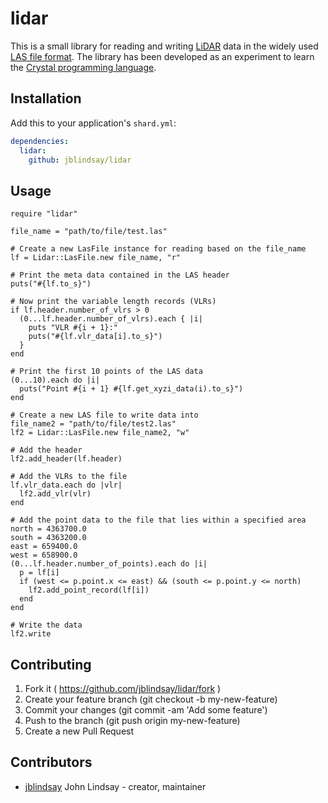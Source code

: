 # lidar

This is a small library for reading and writing [LiDAR](https://en.wikipedia.org/wiki/Lidar) data in the widely used [LAS file format](http://www.asprs.org/committee-general/laser-las-file-format-exchange-activities.html). The library has been developed as an experiment to learn the [Crystal programming language](http://crystal-lang.org/).

## Installation


Add this to your application's `shard.yml`:

```yaml
dependencies:
  lidar:
    github: jblindsay/lidar
```


## Usage

```crystal
require "lidar"

file_name = "path/to/file/test.las"

# Create a new LasFile instance for reading based on the file_name
lf = Lidar::LasFile.new file_name, "r"

# Print the meta data contained in the LAS header
puts("#{lf.to_s}")

# Now print the variable length records (VLRs)
if lf.header.number_of_vlrs > 0
  (0...lf.header.number_of_vlrs).each { |i|
    puts "VLR #{i + 1}:"
    puts("#{lf.vlr_data[i].to_s}")
  }
end

# Print the first 10 points of the LAS data
(0...10).each do |i|
  puts("Point #{i + 1} #{lf.get_xyzi_data(i).to_s}")
end

# Create a new LAS file to write data into
file_name2 = "path/to/file/test2.las"
lf2 = Lidar::LasFile.new file_name2, "w"

# Add the header
lf2.add_header(lf.header)

# Add the VLRs to the file
lf.vlr_data.each do |vlr|
  lf2.add_vlr(vlr)
end

# Add the point data to the file that lies within a specified area
north = 4363700.0
south = 4363200.0
east = 659400.0
west = 658900.0
(0...lf.header.number_of_points).each do |i|
  p = lf[i]
  if (west <= p.point.x <= east) && (south <= p.point.y <= north)
    lf2.add_point_record(lf[i])
  end
end

# Write the data
lf2.write
```

## Contributing

1. Fork it ( https://github.com/jblindsay/lidar/fork )
2. Create your feature branch (git checkout -b my-new-feature)
3. Commit your changes (git commit -am 'Add some feature')
4. Push to the branch (git push origin my-new-feature)
5. Create a new Pull Request

## Contributors

- [jblindsay](https://github.com/jblindsay) John Lindsay - creator, maintainer
